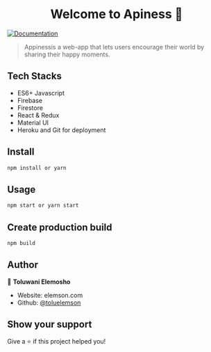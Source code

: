 <h1 align="center">Welcome to Apiness 👋</h1>
<p>
  <a href="http;//elemson.com" target="_blank">
    <img alt="Documentation" src="https://img.shields.io/badge/documentation-yes-brightgreen.svg" />
  </a>
</p>

> Appinessis a web-app that lets users encourage their world by sharing their happy moments.

## Tech Stacks

* ES6+ Javascript
* Firebase
* Firestore
* React & Redux
* Material UI
* Heroku and Git for deployment

## Install

```sh
npm install or yarn
```

## Usage

```sh
npm start or yarn start
```

## Create production build

```sh
npm build
```

## Author

👤 **Toluwani Elemosho**

* Website: elemson.com
* Github: [@toluelemson](https://github.com/toluelemson)

## Show your support

Give a ⭐️ if this project helped you!
